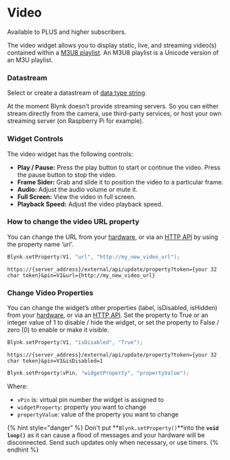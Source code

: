 # Video

Available to PLUS and higher subscribers.

The video widget allows you to display static, live, and streaming video(s) contained within a [M3U8 playlist](https://www.rfc-editor.org/rfc/rfc8216.html).  An M3U8 playlist is a Unicode version of an M3U playlist. &#x20;

### Datastream

Select or create a datastream of [data type string](../templates/datastreams/datastreams-common-settings/data-type.md).

At the moment Blynk doesn't provide streaming servers. So you can either stream directly from the camera, use third-party services, or host your own streaming server (on Raspberry Pi for example).

### Widget Controls

The video widget has the following controls:

* **Play / Pause:**  Press the play button to start or continue the video.  Press the pause button to stop the video. &#x20;
* **Frame Sider:**  Grab and slide it to position the video to a particular frame. &#x20;
* **Audio:** Adjust the audio volume or mute it.&#x20;
* **Full Screen:**  View the video in full screen.&#x20;
* **Playback Speed:**  Adjust the video playback speed. &#x20;

### How to change the video URL property

You can change the URL from your [hardware](../../blynk.edgent-firmware-api/widget-properties.md), or via an [HTTP API](../../blynk.cloud/device-https-api/update-property.md) by using the property name ‘url’.

```cpp
Blynk.setProperty(V1, "url", "http://my_new_video_url");
```

```
https://{server_address}/external/api/update/property?token={your 32 char token}&pin=V1&url={http://my_new_video_url}
```

### Change Video Properties

You can change the widget’s other properties (label, isDisabled, isHidden) from your [hardware](../../blynk.edgent-firmware-api/widget-properties.md), or via an [HTTP API](../../blynk.cloud/device-https-api/update-property.md). Set the property to True or an integer value of 1 to disable / hide the widget, or set the property to False / zero (0) to enable or make it visible. &#x20;

```cpp
Blynk.setProperty(V1, "isDisabled", "True");
```

```
https://{server_address}/external/api/update/property?token={your 32 char token}&pin=V1&isDisabled=1
```

```cpp
Blynk.setProperty(vPin, "widgetProperty", "propertyValue"); 
```

Where:&#x20;

* `vPin` is: virtual pin number the widget is assigned to
* `widgetProperty`: property you want to change
* `propertyValue`: value of the property you want to change

{% hint style="danger" %}
Don't put **`Blynk.setProperty()`**into the **`void loop()`** as it can cause a flood of messages and your hardware will be disconnected. Send such updates only when necessary, or use timers.
{% endhint %}
